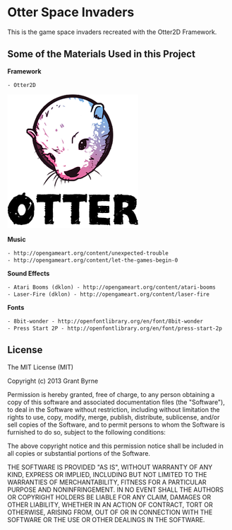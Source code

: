 Otter Space Invaders
====================

This is the game space invaders recreated with the Otter2D Framework.

Some of the Materials Used in this Project
------------------------------------------

**Framework**

	- Otter2D

![Otter2d Logo](./Images/otterlogo.png)

**Music**

	- http://opengameart.org/content/unexpected-trouble
	- http://opengameart.org/content/let-the-games-begin-0
	
**Sound Effects**

	- Atari Booms (dklon) - http://opengameart.org/content/atari-booms
	- Laser-Fire (dklon) - http://opengameart.org/content/laser-fire
	
**Fonts**

	- 8bit-wonder - http://openfontlibrary.org/en/font/8bit-wonder
	- Press Start 2P - http://openfontlibrary.org/en/font/press-start-2p

License
-------

The MIT License (MIT)

Copyright (c) 2013 Grant Byrne

Permission is hereby granted, free of charge, to any person obtaining a copy of
this software and associated documentation files (the "Software"), to deal in
the Software without restriction, including without limitation the rights to
use, copy, modify, merge, publish, distribute, sublicense, and/or sell copies of
the Software, and to permit persons to whom the Software is furnished to do so,
subject to the following conditions:

The above copyright notice and this permission notice shall be included in all
copies or substantial portions of the Software.

THE SOFTWARE IS PROVIDED "AS IS", WITHOUT WARRANTY OF ANY KIND, EXPRESS OR
IMPLIED, INCLUDING BUT NOT LIMITED TO THE WARRANTIES OF MERCHANTABILITY, FITNESS
FOR A PARTICULAR PURPOSE AND NONINFRINGEMENT. IN NO EVENT SHALL THE AUTHORS OR
COPYRIGHT HOLDERS BE LIABLE FOR ANY CLAIM, DAMAGES OR OTHER LIABILITY, WHETHER
IN AN ACTION OF CONTRACT, TORT OR OTHERWISE, ARISING FROM, OUT OF OR IN
CONNECTION WITH THE SOFTWARE OR THE USE OR OTHER DEALINGS IN THE SOFTWARE.
